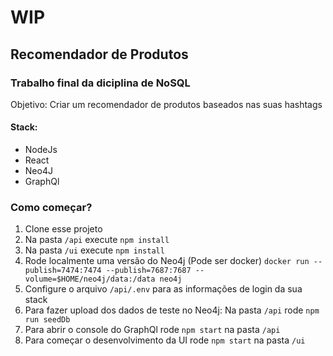 # WIP
## Recomendador de Produtos
### Trabalho final da diciplina de NoSQL

Objetivo: Criar um recomendador de produtos baseados nas suas hashtags

#### Stack:
* NodeJs
* React
* Neo4J
* GraphQl

### Como começar?
1. Clone esse projeto
2. Na pasta `/api` execute `npm install`
3. Na pasta `/ui` execute `npm install`
4. Rode localmente uma versão do Neo4j (Pode ser docker) 
`docker run --publish=7474:7474 --publish=7687:7687 --volume=$HOME/neo4j/data:/data neo4j`
5. Configure o arquivo `/api/.env` para as informações de login da sua stack
6. Para fazer upload dos dados de teste no Neo4j: Na pasta `/api` rode `npm run seedDb`
7. Para abrir o console do GraphQl rode `npm start` na pasta `/api`
8. Para começar o desenvolvimento da UI rode `npm start` na pasta `/ui`